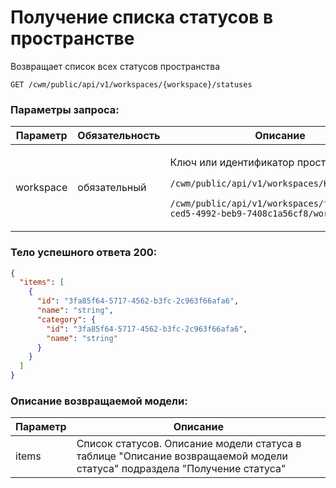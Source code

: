# Получение списка статусов в пространстве

Возвращает список всех статусов пространства

`GET /cwm/public/api/v1/workspaces/{workspace}/statuses`

### Параметры запроса:

| **Параметр** | **Обязательность** | **Описание**                                                                                                                                                                                              |
| ------------ | ------------------ | --------------------------------------------------------------------------------------------------------------------------------------------------------------------------------------------------------- |
| workspace    | обязательный       | <p>Ключ или идентификатор пространства</p><p><code>/cwm/public/api/v1/workspaces/KEY/workitems</code></p><p><code>/cwm/public/api/v1/workspaces/f5ce1753-ced5-4992-beb9-7408c1a56cf8/workitems</code></p> |

### Тело успешного ответа 200:

```json
{
  "items": [
    {
      "id": "3fa85f64-5717-4562-b3fc-2c963f66afa6",
      "name": "string",
      "category": {
        "id": "3fa85f64-5717-4562-b3fc-2c963f66afa6",
        "name": "string"
      }
    }
  ]
}
```

### Описание возвращаемой модели:

| **Параметр** | **Описание**                                                                                                             |
| ------------ | ------------------------------------------------------------------------------------------------------------------------ |
| items        | Список статусов. Описание модели статуса в таблице "Описание возвращаемой модели статуса" подраздела "Получение статуса" |
